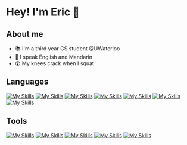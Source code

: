 # Hey! I'm Eric 🙂

## About me
- 📚 I'm a third year CS student @UWaterloo
- 🦜 I speak English and Mandarin
- 😲 My knees crack when I squat

## Languages
[![My Skills](https://skillicons.dev/icons?i=cpp)](https://cplusplus.com/)
[![My Skills](https://skillicons.dev/icons?i=c)](https://en.cppreference.com/w/c)
[![My Skills](https://skillicons.dev/icons?i=py)](https://www.python.org/)
[![My Skills](https://skillicons.dev/icons?i=bash)](https://www.gnu.org/software/bash/manual/bash.html)
[![My Skills](https://skillicons.dev/icons?i=dart)](https://dart.dev/)
[![My Skills](https://skillicons.dev/icons?i=kotlin)](https://kotlinlang.org/)
[![My Skills](https://skillicons.dev/icons?i=swift)](https://www.swift.org/)

## Tools
[![My Skills](https://skillicons.dev/icons?i=docker)](https://www.docker.com/)
[![My Skills](https://skillicons.dev/icons?i=kubernetes)](https://kubernetes.io/)
[![My Skills](https://skillicons.dev/icons?i=flutter)](https://flutter.dev/)
[![My Skills](https://skillicons.dev/icons?i=git)](https://git-scm.com/)
[![My Skills](https://skillicons.dev/icons?i=vim)](https://www.vim.org/)